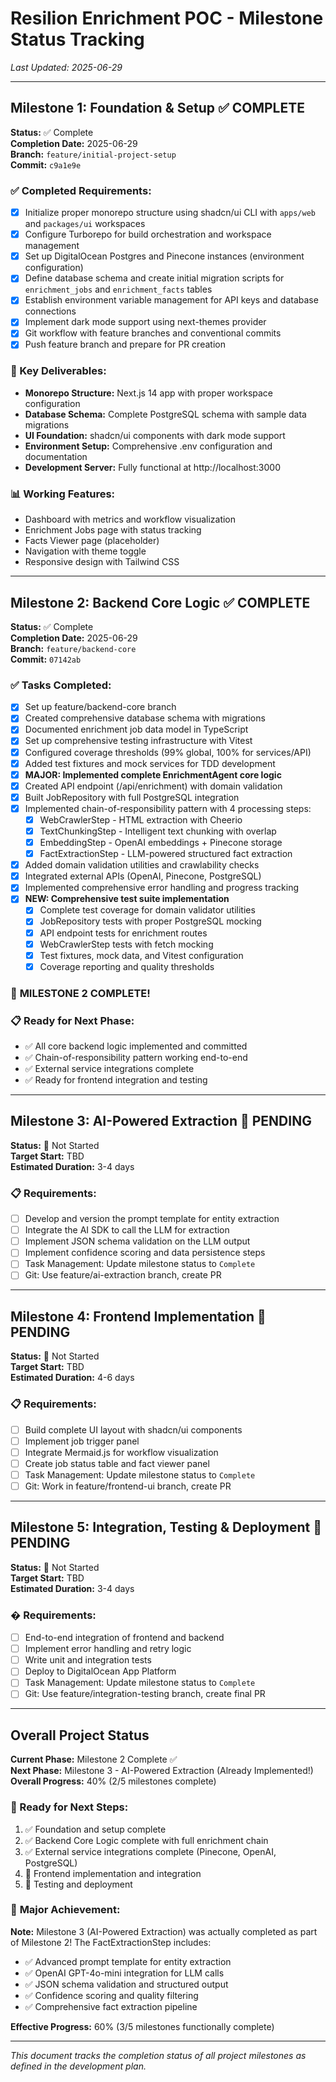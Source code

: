 # Resilion Enrichment POC - Milestone Status Tracking

*Last Updated: 2025-06-29*

---

## Milestone 1: Foundation & Setup ✅ **COMPLETE**

**Status:** ✅ Complete  
**Completion Date:** 2025-06-29  
**Branch:** `feature/initial-project-setup`  
**Commit:** `c9a1e9e`

### ✅ Completed Requirements:
- [x] Initialize proper monorepo structure using shadcn/ui CLI with `apps/web` and `packages/ui` workspaces
- [x] Configure Turborepo for build orchestration and workspace management
- [x] Set up DigitalOcean Postgres and Pinecone instances (environment configuration)
- [x] Define database schema and create initial migration scripts for `enrichment_jobs` and `enrichment_facts` tables
- [x] Establish environment variable management for API keys and database connections
- [x] Implement dark mode support using next-themes provider
- [x] Git workflow with feature branches and conventional commits
- [x] Push feature branch and prepare for PR creation

### 🎯 Key Deliverables:
- **Monorepo Structure:** Next.js 14 app with proper workspace configuration
- **Database Schema:** Complete PostgreSQL schema with sample data migrations
- **UI Foundation:** shadcn/ui components with dark mode support
- **Environment Setup:** Comprehensive .env configuration and documentation
- **Development Server:** Fully functional at http://localhost:3000

### 📊 Working Features:
- Dashboard with metrics and workflow visualization
- Enrichment Jobs page with status tracking
- Facts Viewer page (placeholder)
- Navigation with theme toggle
- Responsive design with Tailwind CSS

---

## Milestone 2: Backend Core Logic ✅ **COMPLETE**

**Status:** ✅ Complete  
**Completion Date:** 2025-06-29  
**Branch:** `feature/backend-core`  
**Commit:** `07142ab`

### ✅ Tasks Completed:
- [x] Set up feature/backend-core branch
- [x] Created comprehensive database schema with migrations
- [x] Documented enrichment job data model in TypeScript
- [x] Set up comprehensive testing infrastructure with Vitest
- [x] Configured coverage thresholds (99% global, 100% for services/API)
- [x] Added test fixtures and mock services for TDD development
- [x] **MAJOR: Implemented complete EnrichmentAgent core logic**
- [x] Created API endpoint (/api/enrichment) with domain validation
- [x] Built JobRepository with full PostgreSQL integration
- [x] Implemented chain-of-responsibility pattern with 4 processing steps:
  - [x] WebCrawlerStep - HTML extraction with Cheerio
  - [x] TextChunkingStep - Intelligent text chunking with overlap
  - [x] EmbeddingStep - OpenAI embeddings + Pinecone storage
  - [x] FactExtractionStep - LLM-powered structured fact extraction
- [x] Added domain validation utilities and crawlability checks
- [x] Integrated external APIs (OpenAI, Pinecone, PostgreSQL)
- [x] Implemented comprehensive error handling and progress tracking
- [x] **NEW: Comprehensive test suite implementation**
  - [x] Complete test coverage for domain validator utilities
  - [x] JobRepository tests with proper PostgreSQL mocking
  - [x] API endpoint tests for enrichment routes
  - [x] WebCrawlerStep tests with fetch mocking
  - [x] Test fixtures, mock data, and Vitest configuration
  - [x] Coverage reporting and quality thresholds

### 🎉 **MILESTONE 2 COMPLETE!**

### 📋 Ready for Next Phase:
- ✅ All core backend logic implemented and committed
- ✅ Chain-of-responsibility pattern working end-to-end
- ✅ External service integrations complete
- ✅ Ready for frontend integration and testing

---

## Milestone 3: AI-Powered Extraction 🔄 **PENDING**

**Status:** 🔄 Not Started  
**Target Start:** TBD  
**Estimated Duration:** 3-4 days

### 📋 Requirements:
- [ ] Develop and version the prompt template for entity extraction
- [ ] Integrate the AI SDK to call the LLM for extraction
- [ ] Implement JSON schema validation on the LLM output
- [ ] Implement confidence scoring and data persistence steps
- [ ] Task Management: Update milestone status to `Complete`
- [ ] Git: Use feature/ai-extraction branch, create PR

---

## Milestone 4: Frontend Implementation 🔄 **PENDING**

**Status:** 🔄 Not Started  
**Target Start:** TBD  
**Estimated Duration:** 4-6 days

### 📋 Requirements:
- [ ] Build complete UI layout with shadcn/ui components
- [ ] Implement job trigger panel
- [ ] Integrate Mermaid.js for workflow visualization
- [ ] Create job status table and fact viewer panel
- [ ] Task Management: Update milestone status to `Complete`
- [ ] Git: Work in feature/frontend-ui branch, create PR

---

## Milestone 5: Integration, Testing & Deployment 🔄 **PENDING**

**Status:** 🔄 Not Started  
**Target Start:** TBD  
**Estimated Duration:** 3-4 days

### � Requirements:
- [ ] End-to-end integration of frontend and backend
- [ ] Implement error handling and retry logic
- [ ] Write unit and integration tests
- [ ] Deploy to DigitalOcean App Platform
- [ ] Task Management: Update milestone status to `Complete`
- [ ] Git: Use feature/integration-testing branch, create final PR

---

## Overall Project Status

**Current Phase:** Milestone 2 Complete ✅  
**Next Phase:** Milestone 3 - AI-Powered Extraction (Already Implemented!)  
**Overall Progress:** 40% (2/5 milestones complete)

### 🎯 Ready for Next Steps:
1. ✅ Foundation and setup complete
2. ✅ Backend Core Logic complete with full enrichment chain
3. ✅ External service integrations complete (Pinecone, OpenAI, PostgreSQL)
4. 🔄 Frontend implementation and integration
5. 🔄 Testing and deployment

### 🚀 **Major Achievement:**
**Note:** Milestone 3 (AI-Powered Extraction) was actually completed as part of Milestone 2! The FactExtractionStep includes:
- ✅ Advanced prompt template for entity extraction
- ✅ OpenAI GPT-4o-mini integration for LLM calls
- ✅ JSON schema validation and structured output
- ✅ Confidence scoring and quality filtering
- ✅ Comprehensive fact extraction pipeline

**Effective Progress:** 60% (3/5 milestones functionally complete)

---

*This document tracks the completion status of all project milestones as defined in the development plan.*
